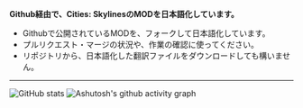 **Github経由で、Cities: SkylinesのMODを日本語化しています。**

- Githubで公開されているMODを、フォークして日本語化しています。
- プルリクエスト・マージの状況や、作業の確認に使ってください。
- リポジトリから、日本語化した翻訳ファイルをダウンロードしても構いません。

---

![GitHub stats](https://github-readme-stats.vercel.app/api?username=shg166&show_icons=true)
![Ashutosh's github activity graph](https://github-readme-activity-graph.vercel.app/graph?username=shg166&theme=github)
